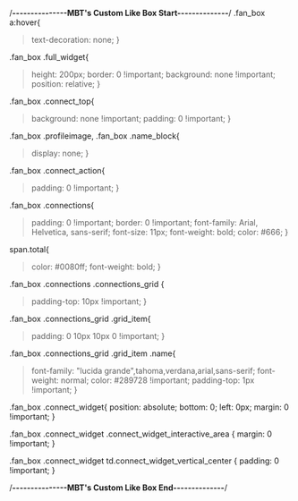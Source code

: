 /**---------------MBT's Custom Like Box Start--------------**/
.fan\_box a:hover{
> text-decoration: none;
}

.fan\_box .full\_widget{
> height: 200px;
> border: 0 !important;
> background: none !important;
> position: relative;
}

.fan\_box .connect\_top{
> background: none !important;
> padding: 0 !important;
}

.fan\_box .profileimage, .fan\_box .name\_block{
> display: none;
}

.fan\_box .connect\_action{
> padding: 0 !important;
}

.fan\_box .connections{
> padding: 0 !important;
> border: 0 !important;
> font-family: Arial, Helvetica, sans-serif;
> font-size: 11px;
> font-weight: bold;
> color: #666;
}

span.total{
> color: #0080ff;
> font-weight: bold;
}

.fan\_box .connections .connections\_grid {
> padding-top: 10px !important;
}

.fan\_box .connections\_grid .grid\_item{
> padding: 0 10px 10px 0 !important;
}

.fan\_box .connections\_grid .grid\_item .name{
> font-family: "lucida grande",tahoma,verdana,arial,sans-serif;
> font-weight: normal;
> color: #289728 !important;
> padding-top: 1px !important;
}

.fan\_box .connect\_widget{
position: absolute;
bottom: 0;
left: 0px;
margin: 0 !important;
}

.fan\_box .connect\_widget .connect\_widget\_interactive\_area {
margin: 0 !important;
}

.fan\_box .connect\_widget td.connect\_widget\_vertical\_center {
padding: 0 !important;
}

/**---------------MBT's Custom Like Box End--------------**/